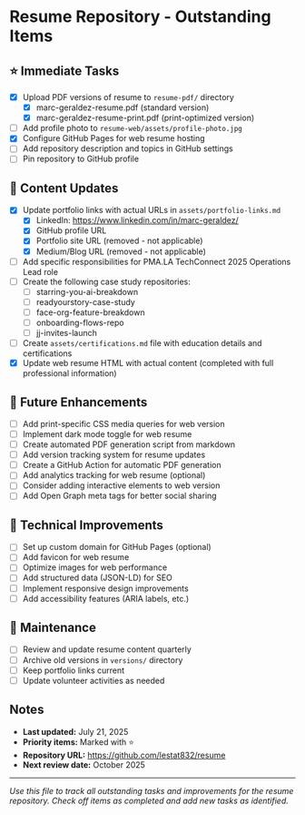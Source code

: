# Resume Repository - Outstanding Items

## ⭐ Immediate Tasks
- [x] Upload PDF versions of resume to `resume-pdf/` directory
  - [x] marc-geraldez-resume.pdf (standard version)
  - [x] marc-geraldez-resume-print.pdf (print-optimized version)
- [ ] Add profile photo to `resume-web/assets/profile-photo.jpg`
- [x] Configure GitHub Pages for web resume hosting
- [ ] Add repository description and topics in GitHub settings
- [ ] Pin repository to GitHub profile

## 📝 Content Updates
- [x] Update portfolio links with actual URLs in `assets/portfolio-links.md`
  - [x] LinkedIn: https://www.linkedin.com/in/marc-geraldez/
  - [x] GitHub profile URL
  - [x] Portfolio site URL (removed - not applicable)
  - [x] Medium/Blog URL (removed - not applicable)
- [ ] Add specific responsibilities for PMA.LA TechConnect 2025 Operations Lead role
- [ ] Create the following case study repositories:
  - [ ] starring-you-ai-breakdown
  - [ ] readyourstory-case-study
  - [ ] face-org-feature-breakdown
  - [ ] onboarding-flows-repo
  - [ ] jj-invites-launch
- [ ] Create `assets/certifications.md` file with education details and certifications
- [x] Update web resume HTML with actual content (completed with full professional information)

## 🚀 Future Enhancements
- [ ] Add print-specific CSS media queries for web version
- [ ] Implement dark mode toggle for web resume
- [ ] Create automated PDF generation script from markdown
- [ ] Add version tracking system for resume updates
- [ ] Create a GitHub Action for automatic PDF generation
- [ ] Add analytics tracking for web resume (optional)
- [ ] Consider adding interactive elements to web version
- [ ] Add Open Graph meta tags for better social sharing

## 🔧 Technical Improvements
- [ ] Set up custom domain for GitHub Pages (optional)
- [ ] Add favicon for web resume
- [ ] Optimize images for web performance
- [ ] Add structured data (JSON-LD) for SEO
- [ ] Implement responsive design improvements
- [ ] Add accessibility features (ARIA labels, etc.)

## 📅 Maintenance
- [ ] Review and update resume content quarterly
- [ ] Archive old versions in `versions/` directory
- [ ] Keep portfolio links current
- [ ] Update volunteer activities as needed

## Notes
- **Last updated:** July 21, 2025
- **Priority items:** Marked with ⭐
- **Repository URL:** https://github.com/lestat832/resume
- **Next review date:** October 2025

---

*Use this file to track all outstanding tasks and improvements for the resume repository. Check off items as completed and add new tasks as identified.*